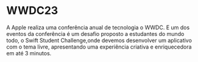 # WWDC23
A Apple realiza uma conferência anual de tecnologia o WWDC. E um dos eventos da conferência é um desafio proposto a estudantes do mundo todo, 
o Swift Student Challenge,onde devemos desenvolver um aplicativo com o tema livre, apresentando uma experiência criativa e enriquecedora em até 3 minutos.

